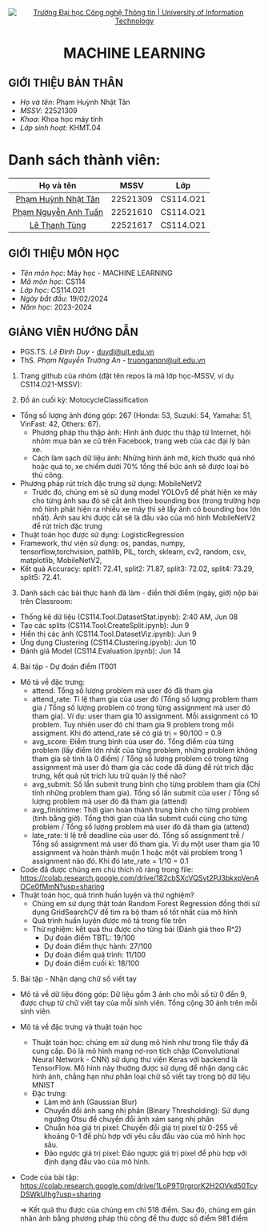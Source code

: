 <p align="center">
  <a href="https://www.uit.edu.vn/" title="Trường Đại học Công nghệ Thông tin" style="border: 5;">
    <img src="https://i.imgur.com/WmMnSRt.png" alt="Trường Đại học Công nghệ Thông tin | University of Information Technology">
  </a>
</p>

<!-- Title -->
<h1 align="center"><b>MACHINE LEARNING</b></h1>


## GIỚI THIỆU BẢN THÂN
<a name="gioithieubanthan"></a>
* *Họ và tên*: Phạm Huỳnh Nhật Tân
* *MSSV*: 22521309
* *Khoa*: Khoa học máy tính
* *Lớp sinh hoạt*: KHMT.04
# Danh sách thành viên:
| Họ và tên      | MSSV | Lớp     |
| :----:        |    :----:   |          :----: |
| [Phạm Huỳnh Nhật Tân](https://github.com/tanphn?tab=repositories)      | 22521309       | CS114.O21  |
| [Phạm Nguyễn Anh Tuấn](https://github.com/nguoimay1103?tab=repositories)   | 22521610        | CS114.O21     |
| [Lê Thanh Tùng](https://github.com/nguoimay1103?tab=repositories)   | 22521617        | CS114.O21     |
## GIỚI THIỆU MÔN HỌC
<a name="gioithieumonhoc"></a>
* *Tên môn học*: Máy học - MACHINE LEARNING
* *Mã môn học*: CS114
* *Lớp học*: CS114.O21
* *Ngày bắt đầu*: 19/02/2024
* *Năm học*: 2023-2024

## GIẢNG VIÊN HƯỚNG DẪN
<a name="giangvien"></a>
* PGS.TS. *Lê Đình Duy* - duydl@uit.edu.vn
* ThS. *Phạm Nguyễn Trường An* - truonganpn@uit.edu.vn
1. Trang github của nhóm (đặt tên repos là mã lớp học-MSSV, ví dụ CS114.O21-MSSV):

2. Đồ án cuối kỳ: MotocycleClassification
- Tổng số lượng ảnh đóng góp: 267 (Honda: 53, Suzuki: 54, Yamaha: 51, VinFast: 42, Others: 67).
  + Phương pháp thu thập ảnh: Hình ảnh được thu thập từ Internet, hội nhóm mua bán xe cũ trên Facebook, trang web của các đại lý bán xe.
  + Cách làm sạch dữ liệu ảnh: Những hình ảnh mờ, kích thước quá nhỏ hoặc quá to, xe chiếm dưới 70% tổng thể bức ảnh sẽ được loại bỏ thủ công.
- Phương pháp rút trích đặc trưng sử dụng: MobileNetV2
  + Trước đó, chúng em sẽ sử dụng model YOLOv5 để phát hiện xe máy cho từng ảnh sau đó sẽ cắt ảnh theo bounding box (trong trường hợp mô hình phát hiện ra nhiều xe máy thì sẽ lấy ảnh có bounding box lớn nhất). Ảnh sau khi được cắt sẽ là đầu vào của mô hình MobileNetV2 để rút trích đặc trưng
- Thuật toán học được sử dụng: LogisticRegression
- Framework, thư viện sử dụng: os, pandas, numpy, tensorflow,torchvision, pathlib, PIL, torch, sklearn, cv2, random, csv, matplotlib, MobileNetV2,
- Kết quả Accuracy: split1: 72.41, split2: 71.87, split3: 72.02, split4: 73.29, split5: 72.41.

3. Danh sách các bài thực hành đã làm - điền thời điểm (ngày, giờ) nộp bài trên Classroom:
- Thống kê dữ liệu (CS114.Tool.DatasetStat.ipynb): 2:40 AM, Jun 08
- Tạo các splits (CS114.Tool.CreateSplit.ipynb): Jun 9
- Hiển thị các ảnh (CS114.Tool.DatasetViz.ipynb): Jun 9
- Ứng dụng Clustering (CS114.Clustering.ipynb): Jun 10
- Đánh giá Model (CS114.Evaluation.ipynb): Jun 14

4. Bài tập - Dự đoán điểm IT001
- Mô tả về đặc trưng:
  + attend: Tổng số lượng problem mà user đó đã tham gia
  + attend_rate: Tỉ lệ tham gia của user đó (Tổng số lượng problem tham gia / Tổng số lượng problem có trong từng assignment mà user đó tham gia).
  Ví dụ: user tham gia 10 assignment. Mỗi assignment có 10 problem. Tuy nhiên user đó chỉ tham gia 9 problem trong mỗi assigment. Khi đó attend_rate sẽ có giá trị = 90/100 = 0.9
  + avg_score: Điểm trung bình của user đó. Tổng điểm của từng problem (lấy điểm lớn nhất của từng problem, những problem không tham gia sẽ tính là 0 điểm) / Tổng số lượng problem có trong từng assignment mà user đó tham gia
  các code đã dùng để rút trích đặc trưng, kết quả rút trích lưu trữ quản lý thế nào?
  + avg_submit: Số lần submit trung bình cho từng problem tham gia (Chỉ tính những problem tham gia). Tổng số lần submit của user / Tổng số lượng problem mà user đó đã tham gia (attend)
  + avg_finishtime: Thời gian hoàn thành trung bình cho từng problem (tính bằng giờ). Tổng thời gian của lần submit cuối cùng cho từng problem / Tổng số lượng problem mà user đó đã tham gia (attend)
  + late_rate: tỉ lệ trễ deadline của user đó. Tổng số assignment trễ / Tổng số assignment mà user đó tham gia. Ví dụ một user tham gia 10 assignment và hoàn thành muộn 1 hoặc một vài problem trong 1 assignment nào đó. Khi đó late_rate = 1/10 = 0.1
- Code đã được chúng em chú thích rõ ràng trong file: https://colab.research.google.com/drive/182cbSXcVQSyt2PJ3bkxpVenAOCe0fMmN?usp=sharing
- Thuật toán học, quá trình huấn luyện và thử nghiệm?
  + Chúng em sử dụng thật toán Random Forest Regression đồng thời sử dụng GridSearchCV để tìm ra bộ tham số tốt nhất của mô hình
  + Quá trình huấn luyện được mô tả trong file trên
  + Thử nghiệm: kết quả thu được cho từng bài (Đánh giá theo R^2)
    + Dự đoán điểm TBTL: 19/100
    + Dự đoán điểm thực hành: 27/100
    + Dự đoán điểm quá trình: 11/100
    + Dự đoán điểm cuối kì: 18/100
5. Bài tập - Nhận dạng chữ số viết tay
- Mô tả về dữ liệu đóng góp: Dữ liệu gồm 3 ảnh cho mỗi số từ 0 đến 9, được chụp từ chữ viết tay của mỗi sinh viên. Tổng cộng 30 ảnh trên mỗi sinh viên
- Mô tả về đặc trưng và thuật toán học
  + Thuật toán học: chúng em sử dụng mô hình như trong file thầy đã cung cấp.
  Đó là mô hình mạng nơ-ron tích chập (Convolutional Neural Network - CNN) sử dụng thư viện Keras với backend là TensorFlow. Mô hình này thường được sử dụng để nhận dạng các hình ảnh, chẳng hạn như phân loại chữ số viết tay trong bộ dữ liệu MNIST
  + Đặc trưng:
    + Làm mờ ảnh (Gaussian Blur)
    + Chuyển đổi ảnh sang nhị phân (Binary Thresholding): Sử dụng ngưỡng Otsu để chuyển đổi ảnh xám sang nhị phân
    + Chuẩn hóa giá trị pixel: Chuyển đổi giá trị pixel từ 0-255 về khoảng 0-1 để phù hợp với yêu cầu đầu vào của mô hình học sâu.
    + Đảo ngược giá trị pixel: Đảo ngược giá trị pixel để phù hợp với định dạng đầu vào của mô hình.
- Code của bài tập: https://colab.research.google.com/drive/1LoP9T0rgrorK2H2OVkd50TcyDSWkUlhg?usp=sharing

  => Kết quả thu được của chúng em chỉ 518 điểm. Sau đó, chúng em gán nhãn ảnh bằng phương pháp thủ công để thu được số điểm 981 điểm
